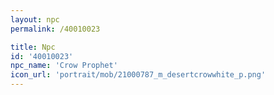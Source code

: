 ```yaml
---
layout: npc
permalink: /40010023

title: Npc
id: '40010023'
npc_name: 'Crow Prophet'
icon_url: 'portrait/mob/21000787_m_desertcrowwhite_p.png'
---
```

